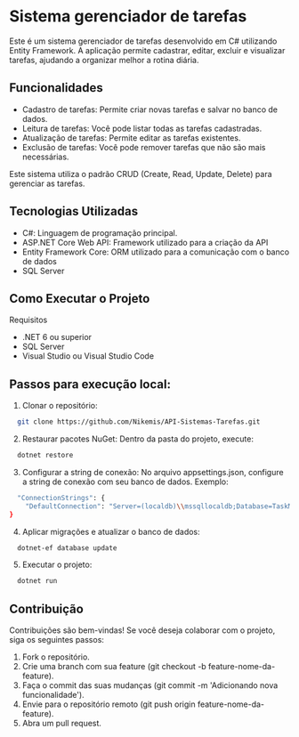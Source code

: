 
# Sistema gerenciador de tarefas
Este é um sistema gerenciador de tarefas desenvolvido em C# utilizando Entity Framework. A aplicação permite cadastrar, editar, excluir e visualizar tarefas, ajudando a organizar melhor a rotina diária.


## Funcionalidades

- Cadastro de tarefas: Permite criar novas tarefas e salvar no banco de dados.
- Leitura de tarefas: Você pode listar todas as tarefas cadastradas.
- Atualização de tarefas: Permite editar as tarefas existentes.
- Exclusão de tarefas: Você pode remover tarefas que não são mais necessárias.

Este sistema utiliza o padrão CRUD (Create, Read, Update, Delete) para gerenciar as tarefas.
## Tecnologias Utilizadas
- C#: Linguagem de programação principal.
- ASP.NET Core Web API: Framework utilizado para a criação da API
- Entity Framework Core: ORM utilizado para a comunicação com o banco de dados
- SQL Server

## Como Executar o Projeto

Requisitos
- .NET 6 ou superior 
- SQL Server 
- Visual Studio ou Visual Studio Code

 ## Passos para execução local:

1. Clonar o repositório:

```bash
  git clone https://github.com/Nikemis/API-Sistemas-Tarefas.git
```

2. Restaurar pacotes NuGet: Dentro da pasta do projeto, execute:
```bash
  dotnet restore
```

3. Configurar a string de conexão: No arquivo appsettings.json, configure a string de conexão com seu banco de dados. Exemplo:

```bash
  "ConnectionStrings": {
    "DefaultConnection": "Server=(localdb)\\mssqllocaldb;Database=TaskManagementDb;Trusted_Connection=True;"
}
```

4. Aplicar migrações e atualizar o banco de dados:

```bash
  dotnet-ef database update
```

5. Executar o projeto:
```bash
  dotnet run
```


## Contribuição

Contribuições são bem-vindas! Se você deseja colaborar com o projeto, siga os seguintes passos:

1. Fork o repositório.
2. Crie uma branch com sua feature (git checkout -b feature-nome-da-feature).
3. Faça o commit das suas mudanças (git commit -m 'Adicionando nova funcionalidade').
4. Envie para o repositório remoto (git push origin feature-nome-da-feature).
5. Abra um pull request.
